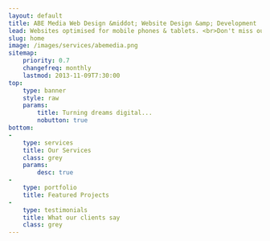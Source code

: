 ```yaml
---
layout: default
title: ABE Media Web Design &middot; Website Design &amp; Development
lead: Websites optimised for mobile phones & tablets. <br>Don't miss out on any customers, regardless of what device they are using to browse the web.
slug: home
image: /images/services/abemedia.png
sitemap:
    priority: 0.7
    changefreq: monthly
    lastmod: 2013-11-09T7:30:00
top:
    type: banner 
    style: raw
    params:
        title: Turning dreams digital...
        nobutton: true
bottom: 
-
    type: services
    title: Our Services
    class: grey
    params:
        desc: true
-
    type: portfolio
    title: Featured Projects
-
    type: testimonials
    title: What our clients say
    class: grey
---
```

